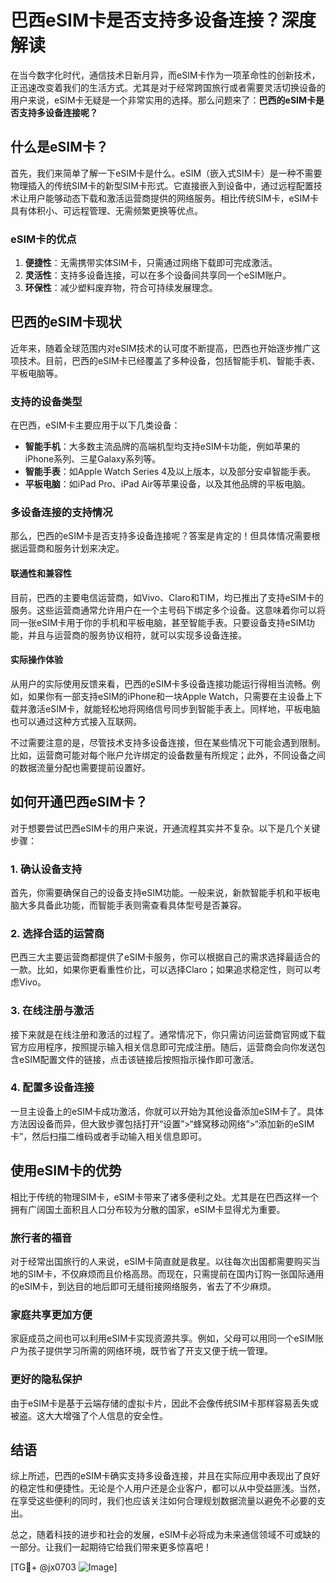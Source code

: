 # 巴西eSIM卡是否支持多设备连接？深度解读

在当今数字化时代，通信技术日新月异，而eSIM卡作为一项革命性的创新技术，正迅速改变着我们的生活方式。尤其是对于经常跨国旅行或者需要灵活切换设备的用户来说，eSIM卡无疑是一个非常实用的选择。那么问题来了：**巴西的eSIM卡是否支持多设备连接呢？**

## 什么是eSIM卡？

首先，我们来简单了解一下eSIM卡是什么。eSIM（嵌入式SIM卡）是一种不需要物理插入的传统SIM卡的新型SIM卡形式。它直接嵌入到设备中，通过远程配置技术让用户能够动态下载和激活运营商提供的网络服务。相比传统SIM卡，eSIM卡具有体积小、可远程管理、无需频繁更换等优点。

### eSIM卡的优点

1. **便捷性**：无需携带实体SIM卡，只需通过网络下载即可完成激活。
2. **灵活性**：支持多设备连接，可以在多个设备间共享同一个eSIM账户。
3. **环保性**：减少塑料废弃物，符合可持续发展理念。

## 巴西的eSIM卡现状

近年来，随着全球范围内对eSIM技术的认可度不断提高，巴西也开始逐步推广这项技术。目前，巴西的eSIM卡已经覆盖了多种设备，包括智能手机、智能手表、平板电脑等。

### 支持的设备类型

在巴西，eSIM卡主要应用于以下几类设备：

- **智能手机**：大多数主流品牌的高端机型均支持eSIM卡功能，例如苹果的iPhone系列、三星Galaxy系列等。
- **智能手表**：如Apple Watch Series 4及以上版本，以及部分安卓智能手表。
- **平板电脑**：如iPad Pro、iPad Air等苹果设备，以及其他品牌的平板电脑。

### 多设备连接的支持情况

那么，巴西的eSIM卡是否支持多设备连接呢？答案是肯定的！但具体情况需要根据运营商和服务计划来决定。

#### 联通性和兼容性

目前，巴西的主要电信运营商，如Vivo、Claro和TIM，均已推出了支持eSIM卡的服务。这些运营商通常允许用户在一个主号码下绑定多个设备。这意味着你可以将同一张eSIM卡用于你的手机和平板电脑，甚至智能手表。只要设备支持eSIM功能，并且与运营商的服务协议相符，就可以实现多设备连接。

#### 实际操作体验

从用户的实际使用反馈来看，巴西的eSIM卡多设备连接功能运行得相当流畅。例如，如果你有一部支持eSIM的iPhone和一块Apple Watch，只需要在主设备上下载并激活eSIM卡，就能轻松地将网络信号同步到智能手表上。同样地，平板电脑也可以通过这种方式接入互联网。

不过需要注意的是，尽管技术支持多设备连接，但在某些情况下可能会遇到限制。比如，运营商可能对每个账户允许绑定的设备数量有所规定；此外，不同设备之间的数据流量分配也需要提前设置好。

## 如何开通巴西eSIM卡？

对于想要尝试巴西eSIM卡的用户来说，开通流程其实并不复杂。以下是几个关键步骤：

### 1. 确认设备支持

首先，你需要确保自己的设备支持eSIM功能。一般来说，新款智能手机和平板电脑大多具备此功能，而智能手表则需查看具体型号是否兼容。

### 2. 选择合适的运营商

巴西三大主要运营商都提供了eSIM卡服务，你可以根据自己的需求选择最适合的一款。比如，如果你更看重性价比，可以选择Claro；如果追求稳定性，则可以考虑Vivo。

### 3. 在线注册与激活

接下来就是在线注册和激活的过程了。通常情况下，你只需访问运营商官网或下载官方应用程序，按照提示输入相关信息即可完成注册。随后，运营商会向你发送包含eSIM配置文件的链接，点击该链接后按照指示操作即可激活。

### 4. 配置多设备连接

一旦主设备上的eSIM卡成功激活，你就可以开始为其他设备添加eSIM卡了。具体方法因设备而异，但大致步骤包括打开“设置”>“蜂窝移动网络”>“添加新的eSIM卡”，然后扫描二维码或者手动输入相关信息即可。

## 使用eSIM卡的优势

相比于传统的物理SIM卡，eSIM卡带来了诸多便利之处。尤其是在巴西这样一个拥有广阔国土面积且人口分布较为分散的国家，eSIM卡显得尤为重要。

### 旅行者的福音

对于经常出国旅行的人来说，eSIM卡简直就是救星。以往每次出国都需要购买当地的SIM卡，不仅麻烦而且价格高昂。而现在，只需提前在国内订购一张国际通用的eSIM卡，到达目的地后即可无缝衔接网络服务，省去了不少麻烦。

### 家庭共享更加方便

家庭成员之间也可以利用eSIM卡实现资源共享。例如，父母可以用同一个eSIM账户为孩子提供学习所需的网络环境，既节省了开支又便于统一管理。

### 更好的隐私保护

由于eSIM卡是基于云端存储的虚拟卡片，因此不会像传统SIM卡那样容易丢失或被盗。这大大增强了个人信息的安全性。

## 结语

综上所述，巴西的eSIM卡确实支持多设备连接，并且在实际应用中表现出了良好的稳定性和便捷性。无论是个人用户还是企业客户，都可以从中受益匪浅。当然，在享受这些便利的同时，我们也应该关注如何合理规划数据流量以避免不必要的支出。

总之，随着科技的进步和社会的发展，eSIM卡必将成为未来通信领域不可或缺的一部分。让我们一起期待它给我们带来更多惊喜吧！

[TG💪+ @jx0703 ![Image](https://github.com/user-attachments/assets/dbca1d08-cadb-493c-b0ec-ad6f7a83f270)]